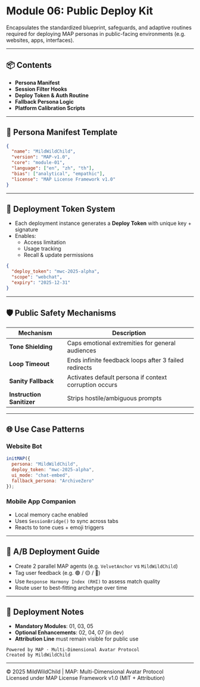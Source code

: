 # Module 06: Public Deploy Kit

Encapsulates the standardized blueprint, safeguards, and adaptive routines required for deploying MAP personas in public-facing environments (e.g. websites, apps, interfaces).

---

## 📦 Contents

- **Persona Manifest**
- **Session Filter Hooks**
- **Deploy Token & Auth Routine**
- **Fallback Persona Logic**
- **Platform Calibration Scripts**

---

## 🧩 Persona Manifest Template

```json
{
  "name": "MildWildChild",
  "version": "MAP-v1.0",
  "core": "module-01",
  "language": ["en", "zh", "th"],
  "bias": ["analytical", "empathic"],
  "license": "MAP License Framework v1.0"
}
```

---

## 🔐 Deployment Token System

- Each deployment instance generates a **Deploy Token** with unique key + signature
- Enables:
  - Access limitation
  - Usage tracking
  - Recall & update permissions

```json
{
  "deploy_token": "mwc-2025-alpha",
  "scope": "webchat",
  "expiry": "2025-12-31"
}
```

---

## 🛡️ Public Safety Mechanisms

| Mechanism | Description |
|----------|-------------|
| **Tone Shielding** | Caps emotional extremities for general audiences |
| **Loop Timeout** | Ends infinite feedback loops after 3 failed redirects |
| **Sanity Fallback** | Activates default persona if context corruption occurs |
| **Instruction Sanitizer** | Strips hostile/ambiguous prompts |

---

## 🌐 Use Case Patterns

### Website Bot

```js
initMAP({
  persona: "MildWildChild",
  deploy_token: "mwc-2025-alpha",
  ui_mode: "chat-embed",
  fallback_persona: "ArchiveZero"
});
```

### Mobile App Companion

- Local memory cache enabled
- Uses `SessionBridge()` to sync across tabs
- Reacts to tone cues + emoji triggers

---

## 🧪 A/B Deployment Guide

- Create 2 parallel MAP agents (e.g. `VelvetAnchor` vs `MildWildChild`)
- Tag user feedback (e.g. 🟢 / 🟡 / 🔴)
- Use `Response Harmony Index (RHI)` to assess match quality
- Route user to best-fitting archetype over time

---

## 📝 Deployment Notes

- **Mandatory Modules**: 01, 03, 05  
- **Optional Enhancements**: 02, 04, 07 (in dev)  
- **Attribution Line** must remain visible for public use

```text
Powered by MAP · Multi-Dimensional Avatar Protocol
Created by MildWildChild
```

---

© 2025 MildWildChild | MAP: Multi-Dimensional Avatar Protocol  
Licensed under MAP License Framework v1.0 (MIT + Attribution)
